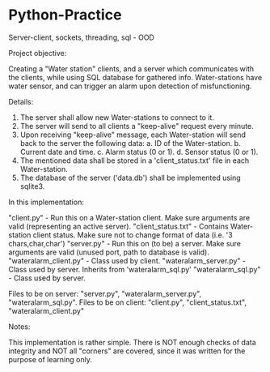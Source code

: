 # Python-Practice
Server-client, sockets, threading, sql - OOD

Project objective:

  Creating a "Water station" clients, and a server which communicates with the clients, while using SQL database for gathered info.
  Water-stations have water sensor, and can trigger an alarm upon detection of misfunctioning.

Details:

  1. The server shall allow new Water-stations to connect to it.
  2. The server will send to all clients a "keep-alive" request every minute.
  3. Upon receiving "keep-alive" message, each Water-station will send back to the server the following data:
    a. ID of the Water-station.
    b. Current date and time.
    c. Alarm status (0 or 1).
    d. Sensor status (0 or 1).
  4. The mentioned data shall be stored in a 'client_status.txt' file in each Water-station.
  5. The database of the server ('data.db') shall be implemented using sqlite3.

In this implementation:

  "client.py" - Run this on a Water-station client. Make sure arguments are valid (representing an active server).
  "client_status.txt" - Contains Water-station client status. Make sure not to change format of data (i.e. '3 chars,char,char')
  "server.py" - Run this on (to be) a server. Make sure arguments are valid (unused port, path to database is valid).
  "wateralarm_client.py" - Class used by client. 
  "wateralarm_server.py" - Class used by server. Inherits from 'wateralarm_sql.py'
  "wateralarm_sql.py" - Class used by server.
  
  Files to be on server: "server.py", "wateralarm_server.py", "wateralarm_sql.py".
  Files to be on client: "client.py", "client_status.txt", "wateralarm_client.py"
  
Notes:

  This implementation is rather simple. There is NOT enough checks of data integrity and NOT all "corners" are covered, since it was written for the purpose of learning only.
